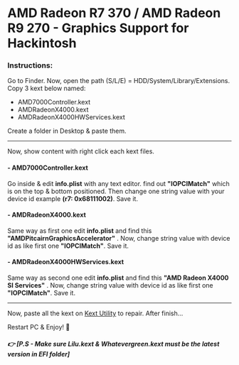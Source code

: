 # AMD Radeon R7 370 / AMD Radeon R9 270 - Graphics Support for Hackintosh

[kext utility]:http://cvad-mac.narod.ru/index/0-4	"repair kexts"
[Lilu kext]: https://github.com/acidanthera/Lilu/releases
[Whatevergreen kext]:https://github.com/acidanthera/WhateverGreen/releases



### 							Instructions:

Go to Finder. Now, open the path (S/L/E) = HDD/System/Library/Extensions. Copy 3 kext below named: 

+ AMD7000Controller.kext
+ AMDRadeonX4000.kext
+ AMDRadeonX4000HWServices.kext

Create a folder in Desktop & paste them. 

---



Now, show content with right click each kext files. 

#### - AMD7000Controller.kext

Go inside & edit **info.plist** with any text editor. find out **"IOPCIMatch"** which is on the top & bottom positioned. Then change one string value with your device id example **(r7: 0x68111002)**.  Save it.

#### - AMDRadeonX4000.kext

Same way as first one edit **info.plist** and find this **"AMDPitcairnGraphicsAccelerator"** . Now, change string value with device id as like first one **"IOPCIMatch"**. Save it.

#### - AMDRadeonX4000HWServices.kext

Same way as second one edit **info.plist** and find this **"AMD Radeon X4000 SI Services"** . Now, change string value with device id as like first one **"IOPCIMatch"**. Save it.

---



Now, paste all the kext on [Kext Utility](http://cvad-mac.narod.ru/index/0-4) to repair. After finish...

Restart PC & Enjoy! 🙂



##### 👉 [P.S - Make sure Lilu.kext & Whatevergreen.kext must be the latest version in EFI folder]

